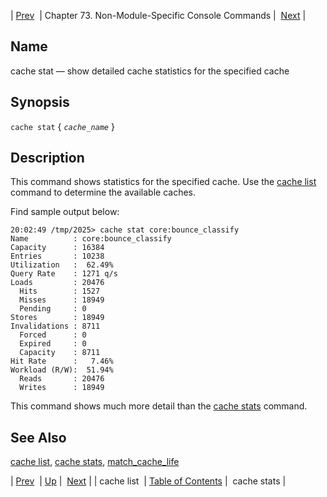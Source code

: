 | [Prev](console_commands.cache_list)  | Chapter 73. Non-Module-Specific Console Commands |  [Next](console_commands.cache_stats) |

<a name="console_commands.cache_stat"></a>
## Name

cache stat — show detailed cache statistics for the specified cache

## Synopsis

`cache stat` { *`cache_name`* }

<a name="idp13017696"></a>
## Description

This command shows statistics for the specified cache. Use the [cache list](console_commands.cache_list "cache list") command to determine the available caches.

Find sample output below:

```
20:02:49 /tmp/2025> cache stat core:bounce_classify
Name          : core:bounce_classify
Capacity      : 16384
Entries       : 10238
Utilization   :  62.49%
Query Rate    : 1271 q/s
Loads         : 20476
  Hits        : 1527
  Misses      : 18949
  Pending     : 0
Stores        : 18949
Invalidations : 8711
  Forced      : 0
  Expired     : 0
  Capacity    : 8711
Hit Rate      :   7.46%
Workload (R/W):  51.94%
  Reads       : 20476
  Writes      : 18949
```

This command shows much more detail than the [cache stats](console_commands.cache_stats "cache stats") command.

<a name="idp13022352"></a>
## See Also

[cache list](console_commands.cache_list "cache list"), [cache stats](console_commands.cache_stats "cache stats"), [match_cache_life](conf.ref.match_cache_life "match_cache_life")

| [Prev](console_commands.cache_list)  | [Up](console.cmds.ref) |  [Next](console_commands.cache_stats) |
| cache list  | [Table of Contents](index) |  cache stats |

